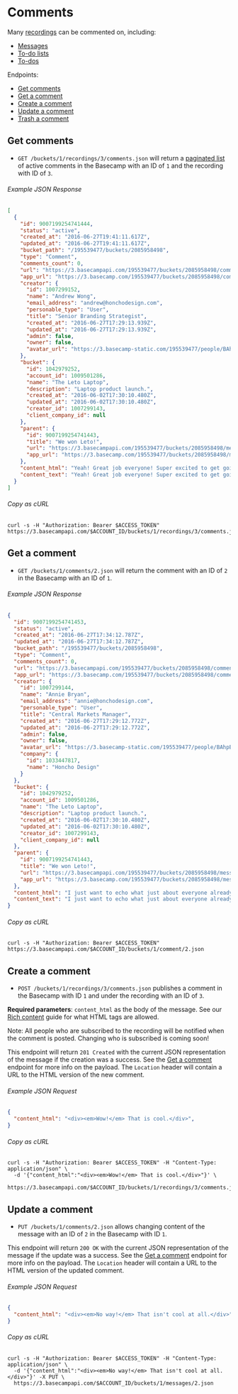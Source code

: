 Comments
========

Many [recordings][recordings] can be commented on, including:

- [Messages][messages]
- [To-do lists][todolists]
- [To-dos][todos]

Endpoints:

- [Get comments](#get-comments)
- [Get a comment](#get-a-comment)
- [Create a comment](#create-a-comment)
- [Update a comment](#update-a-comment)
- [Trash a comment][trash]

Get comments
------------

* `GET /buckets/1/recordings/3/comments.json` will return a [paginated list][pagination] of active comments in the Basecamp with an ID of `1` and the recording with ID of `3`.

###### Example JSON Response
<!-- START GET /buckets/1/recordings/3/comments.json -->
```json
[
  {
    "id": 9007199254741444,
    "status": "active",
    "created_at": "2016-06-27T19:41:11.617Z",
    "updated_at": "2016-06-27T19:41:11.617Z",
    "bucket_path": "/195539477/buckets/2085958498",
    "type": "Comment",
    "comments_count": 0,
    "url": "https://3.basecampapi.com/195539477/buckets/2085958498/comments/9007199254741444.json",
    "app_url": "https://3.basecamp.com/195539477/buckets/2085958498/comments/9007199254741444",
    "creator": {
      "id": 1007299152,
      "name": "Andrew Wong",
      "email_address": "andrew@honchodesign.com",
      "personable_type": "User",
      "title": "Senior Branding Strategist",
      "created_at": "2016-06-27T17:29:13.939Z",
      "updated_at": "2016-06-27T17:29:13.939Z",
      "admin": false,
      "owner": false,
      "avatar_url": "https://3.basecamp-static.com/195539477/people/BAhpBFAqCjw=--0413da7be3ef98ba6e3274f859fb29fc38698edf/avatar-64-x4"
    },
    "bucket": {
      "id": 1042979252,
      "account_id": 1009501286,
      "name": "The Leto Laptop",
      "description": "Laptop product launch.",
      "created_at": "2016-06-02T17:30:10.480Z",
      "updated_at": "2016-06-02T17:30:10.480Z",
      "creator_id": 1007299143,
      "client_company_id": null
    },
    "parent": {
      "id": 9007199254741443,
      "title": "We won Leto!",
      "url": "https://3.basecampapi.com/195539477/buckets/2085958498/messages/9007199254741443.json",
      "app_url": "https://3.basecamp.com/195539477/buckets/2085958498/messages/9007199254741443"
    },
    "content_html": "Yeah! Great job everyone! Super excited to get going!",
    "content_text": "Yeah! Great job everyone! Super excited to get going!"
  }
]
```
<!-- END GET /buckets/1/recordings/3/comments.json -->
###### Copy as cURL

``` shell
curl -s -H "Authorization: Bearer $ACCESS_TOKEN" https://3.basecampapi.com/$ACCOUNT_ID/buckets/1/recordings/3/comments.json
```


Get a comment
-------------

* `GET /buckets/1/comments/2.json` will return the comment with an ID of `2` in the Basecamp with an ID of `1`.

###### Example JSON Response
<!-- START GET /buckets/1/comments/2.json -->
```json
{
  "id": 9007199254741453,
  "status": "active",
  "created_at": "2016-06-27T17:34:12.787Z",
  "updated_at": "2016-06-27T17:34:12.787Z",
  "bucket_path": "/195539477/buckets/2085958498",
  "type": "Comment",
  "comments_count": 0,
  "url": "https://3.basecampapi.com/195539477/buckets/2085958498/comments/9007199254741453.json",
  "app_url": "https://3.basecamp.com/195539477/buckets/2085958498/comments/9007199254741453",
  "creator": {
    "id": 1007299144,
    "name": "Annie Bryan",
    "email_address": "annie@honchodesign.com",
    "personable_type": "User",
    "title": "Central Markets Manager",
    "created_at": "2016-06-27T17:29:12.772Z",
    "updated_at": "2016-06-27T17:29:12.772Z",
    "admin": false,
    "owner": false,
    "avatar_url": "https://3.basecamp-static.com/195539477/people/BAhpBEgqCjw=--8266bb0507508f3d46050d57b65924d5e2a005f3/avatar-64-x4",
    "company": {
      "id": 1033447817,
      "name": "Honcho Design"
    }
  },
  "bucket": {
    "id": 1042979252,
    "account_id": 1009501286,
    "name": "The Leto Laptop",
    "description": "Laptop product launch.",
    "created_at": "2016-06-02T17:30:10.480Z",
    "updated_at": "2016-06-02T17:30:10.480Z",
    "creator_id": 1007299143,
    "client_company_id": null
  },
  "parent": {
    "id": 9007199254741443,
    "title": "We won Leto!",
    "url": "https://3.basecampapi.com/195539477/buckets/2085958498/messages/9007199254741443.json",
    "app_url": "https://3.basecamp.com/195539477/buckets/2085958498/messages/9007199254741443"
  },
  "content_html": "I just want to echo what just about everyone already said. This is a big one for us, and I can't wait to get going. I'll be spinning up the project shortly!",
  "content_text": "I just want to echo what just about everyone already said. This is a big one for us, and I can't wait to get going. I'll be spinning up the project shortly!"
}
```
<!-- END GET /buckets/1/comments/2.json -->
###### Copy as cURL

``` shell
curl -s -H "Authorization: Bearer $ACCESS_TOKEN" https://3.basecampapi.com/$ACCOUNT_ID/buckets/1/comment/2.json
```


Create a comment
----------------

* `POST /buckets/1/recordings/3/comments.json` publishes a comment in the Basecamp with ID `1` and under the recording with an ID of `3`.

**Required parameters**: `content_html` as the body of the message. See our [Rich content][rich] guide for what HTML tags are allowed.

Note: All people who are subscribed to the recording will be notified when the comment is posted. Changing who is subscribed is coming soon!

This endpoint will return `201 Created` with the current JSON representation of the message if the creation was a success. See the [Get a comment](#get-a-comment) endpoint for more info on the payload. The `Location` header will contain a URL to the HTML version of the new comment.

###### Example JSON Request

``` json
{
  "content_html": "<div><em>Wow!</em> That is cool.</div>",
}
```

###### Copy as cURL

``` shell
curl -s -H "Authorization: Bearer $ACCESS_TOKEN" -H "Content-Type: application/json" \
  -d '{"content_html":"<div><em>Wow!</em> That is cool.</div>"}' \
  https://3.basecampapi.com/$ACCOUNT_ID/buckets/1/recordings/3/comments.json
```


Update a comment
----------------

* `PUT /buckets/1/comments/2.json` allows changing content of the message with an ID of `2` in the Basecamp with ID `1`.

This endpoint will return `200 OK` with the current JSON representation of the message if the update was a success. See the [Get a comment](#get-a-comment) endpoint for more info on the payload. The `Location` header will contain a URL to the HTML version of the updated comment.

###### Example JSON Request

``` json
{
  "content_html": "<div><em>No way!</em> That isn't cool at all.</div>"
}
```

###### Copy as cURL

``` shell
curl -s -H "Authorization: Bearer $ACCESS_TOKEN" -H "Content-Type: application/json" \
  -d '{"content_html":"<div><em>No way!</em> That isn't cool at all.</div>"}' -X PUT \
  https://3.basecampapi.com/$ACCOUNT_ID/buckets/1/messages/2.json
```


[recordings]: https://github.com/basecamp/bc3-api/blob/master/sections/recordings.md#recordings
[messages]:   https://github.com/basecamp/bc3-api/blob/master/sections/messages.md#messages
[todolists]:  https://github.com/basecamp/bc3-api/blob/master/sections/todolists.md#todolists
[todos]:      https://github.com/basecamp/bc3-api/blob/master/sections/todos.md#todos
[trash]:      https://github.com/basecamp/bc3-api/blob/master/sections/recordings.md#trash-a-recording
[pagination]: https://github.com/basecamp/bc3-api/blob/master/README.md#pagination
[rich]:       https://github.com/basecamp/bc3-api/blob/master/README.md#rich-content
